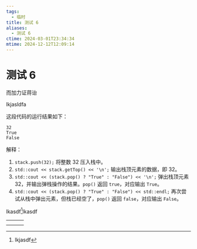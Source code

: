 ```yaml
---
tags:
  - 临时
title: 测试 6
aliases:
  - 测试 6
ctime: 2024-03-01T23:34:34
mtime: 2024-12-12T12:09:14
---
```


# 测试 6

而加力证蒋诒

lkjasldfa

这段代码的运行结果如下：

```
32
True
False
```

解释：

1. `stack.push(32);` 将整数 32 压入栈中。
2. `std::cout << stack.getTop() << '\n';` 输出栈顶元素的数据，即 32。
3. `std::cout << (stack.pop() ? "True" : "False") << '\n';` 弹出栈顶元素 32，并输出弹栈操作的结果。`pop()` 返回 `true`，对应输出 `True`。
4. `std::cout << (stack.pop() ? "True" : "False") << std::endl;` 再次尝试从栈中弹出元素，但栈已经空了，`pop()` 返回 `false`，对应输出 `False`。

lkasdf[^1]lkasdf

|     |     |     |
| --- | --- | --- |
|     |     |     |
|     |     |     |

[^1]: lkjasdf
